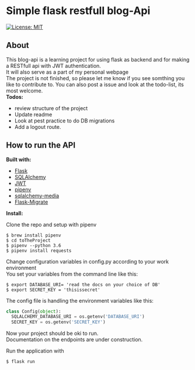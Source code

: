 # Simple flask restfull blog-Api

[![License: MIT](https://img.shields.io/badge/License-MIT-yellow.svg)](https://opensource.org/licenses/MIT)

## About
This blog-api is a learning project for using flask as backend and for making a RESTfull api with JWT authentication.<br>
It will also serve as a part of my personal webpage<br>
The project is not finished, so please let me know if you see somthing you like to contribute to. You can also post a issue and look at the todo-list, its most welcome. <br>
__Todos:__<br>
 - review structure of the project
 - Update readme
 - Look at pest practice to do DB migrations
 - Add a logout route.

## How to run the API

__Built with:__

- [Flask](https://github.com/pallets/flask)
- [SQLAlchemy](https://github.com/pallets/flask-sqlalchemy)
- [JWT](https://github.com/jpadilla/pyjwt)
- [pipenv](https://pipenv.readthedocs.io/en/latest/)
- [sqlalchemy-media](https://pypi.org/project/sqlalchemy-media/)
- [Flask-Migrate](https://flask-migrate.readthedocs.io/en/latest/)

__Install:__

Clone the repo and setup with pipenv<br>
```
$ brew install pipenv
$ cd toTheProject
$ pipenv --python 3.6
$ pipenv install requests
```

Change configuration variables in config.py according to your work environment<br>
You set your variables from the command line like this:
```
$ export DATABASE_URI= 'read the docs on your choice of DB'
$ export SECRET_KEY = 'thisissecret'
```
The config file is handling the environment variables like this:
```python
class Config(object):
  SQLALCHEMY_DATABASE_URI = os.getenv('DATABASE_URI')
  SECRET_KEY = os.getenv('SECRET_KEY')
```

Now your project should be oki to run.<br>
Documentation on the endpoints are under construction.

Run the application with

```
$ flask run
```
